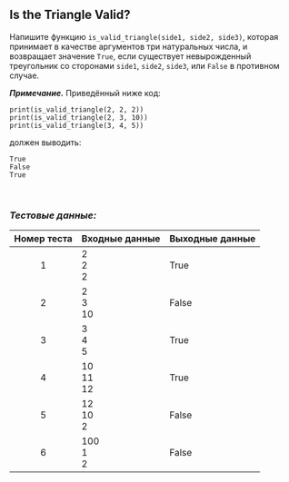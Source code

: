 ## Is the Triangle Valid?

Напишите функцию <code>is_valid_triangle(side1, side2, side3)</code>, которая принимает в качестве аргументов три натуральных числа,
и возвращает значение <code>True</code>, если существует невырожденный треугольник со сторонами <code>side1</code>, <code>side2</code>, <code>side3</code>,
или <code>False</code> в противном случае.

***Примечание.*** Приведённый ниже код:

<pre><code>print(is_valid_triangle(2, 2, 2))
print(is_valid_triangle(2, 3, 10))
print(is_valid_triangle(3, 4, 5))
</code></pre>

должен выводить:

<pre><code>True
False
True
</code></pre>

<br>

### *Тестовые данные:*

| Номер теста | Входные данные | Выходные данные |
|:-----------:|----------------|-----------------|
|      1      | 2<br>2<br>2    | True            |
|      2      | 2<br>3<br>10   | False           |
|      3      | 3<br>4<br>5    | True            |
|      4      | 10<br>11<br>12 | True            |
|      5      | 12<br>10<br>2  | False           |
|      6      | 100<br>1<br>2  | False           |